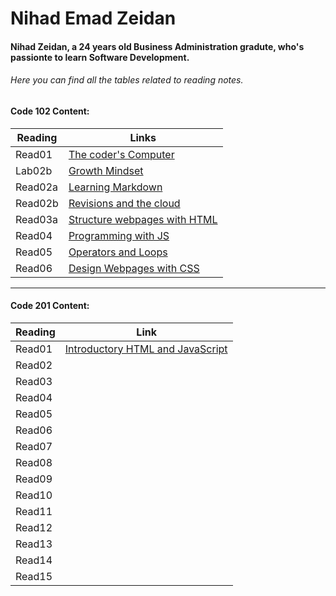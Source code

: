 # Nihad Emad Zeidan

#### Nihad Zeidan, a 24 years old Business Administration gradute, who's passionte to learn Software Development.
###### Here you can find all the tables related to reading notes.

#### Code 102 Content:

| Reading   | Links |
|------- | ------- |
| Read01  | [The coder's Computer](Reading102/Read01.md) |
| Lab02b | [Growth Mindset](Reading102/Lab02b.md) |
| Read02a | [Learning Markdown](Reading102/Read02a.md) |
| Read02b | [Revisions and the cloud](Reading102/Read02b.md) |
| Read03a | [Structure webpages with HTML](Reading102/Read03a.md) |
| Read04 | [Programming with JS](Reading102/read04.md) |
| Read05 | [Operators and Loops](Reading102/Read05.md) |
| Read06 | [Design Webpages with CSS](Reading102/Read06.md) |

------------------------------------------------------------------


#### Code 201 Content:

| Reading | Link | 
|----------|--------|
| Read01  | [Introductory HTML and JavaScript](Reading201/Read01.md)|
| Read02  | [](Reading201/Read02.md) |
| Read03  | [](Reading201/Read03.md) |
| Read04  | [](Reading201/Read04.md) |
| Read05  | [](Reading201/Read05.md) |
| Read06  | [](Reading201/Read06.md) |
| Read07  | [](Reading201/Read07.md) |
| Read08  | [](Reading201/Read08.md) |
| Read09  | [](Reading201/Read09.md) |
| Read10  | [](Reading201/Read10.md) |
| Read11  | [](Reading201/Read11.md) |
| Read12  | [](Reading201/Read12.md) |
| Read13  | [](Reading201/Read13.md) |
| Read14  | [](Reading201/Read14.md) | 
| Read15  | [](Reading201/Read15.md) |





